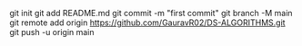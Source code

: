 git init
git add README.md
git commit -m "first commit"
git branch -M main
git remote add origin https://github.com/GauravR02/DS-ALGORITHMS.git
git push -u origin main
